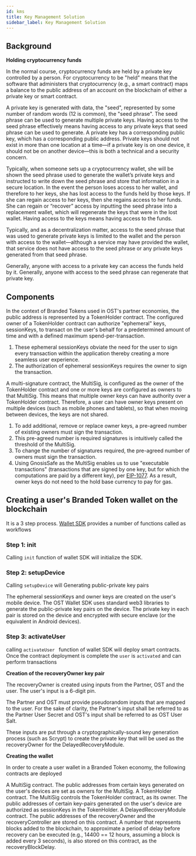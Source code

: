 ```yaml
---
id: kms
title: Key Management Solution
sidebar_label: Key Management Solution
---
```


## Background
**Holding cryptocurrency funds**

In the normal course, cryptocurrency funds are held by a private key controlled by a person. For cryptocurrency to be "held" means that the software that administers that cryptocurrency (e.g., a smart contract) maps a balance to the public address of an account on the blockchain of either a private key or smart contract.

A private key is generated with data, the "seed", represented by some number of random words (12 is common), the "seed phrase". The seed phrase can be used to generate multiple private keys. Having access to the seed phrase effectively means having access to any private keys that seed phrase can be used to generate. A private key has a corresponding public key, which has a corresponding public address. Private keys should not exist in more than one location at a time—if a private key is on one device, it should not be on another device—this is both a technical and a security concern.

Typically, when someone sets up a cryptocurrency wallet, she will be shown the seed phrase used to generate the wallet’s private keys and instructed to write down the seed phrase and store that information in a secure location. In the event the person loses access to her wallet, and therefore to her keys, she has lost access to the funds held by those keys. If she can regain access to her keys, then she regains access to her funds. She can regain or “recover” access by inputting the seed phrase into a replacement wallet, which will regenerate the keys that were in the lost wallet. Having access to the keys means having access to the funds.

Typically, and as a decentralization matter, access to the seed phrase that was used to generate private keys is limited to the wallet and the person with access to the wallet—although a service may have provided the wallet, that service does not have access to the seed phrase or any private keys generated from that seed phrase.

Generally, anyone with access to a private key can access the funds held by it. Generally, anyone with access to the seed phrase can regenerate that private key.

## Components
In the context of Branded Tokens used in OST's partner economies, the public address is represented by a TokenHolder contract. The configured owner of a TokenHolder contract can authorize "ephemeral" keys, sessionKeys, to transact on the user's behalf for a predetermined amount of time and with a defined maximum spend-per-transaction.

1. These ephemeral sessionKeys obviate the need for the user to sign every transaction within the application thereby creating a more seamless user experience. 
2. The authorization of ephemeral sessionKeys requires the owner to sign the transaction.

A multi-signature contract, the MultiSig, is configured as the owner of the TokenHolder contract and one or more keys are configured as owners to that MultiSig. This means that multiple owner keys can have authority over a TokenHolder contract.  Therefore, a user can have owner keys present on multiple devices (such as mobile phones and tablets), so that when moving between devices, the keys are not shared. 

1. To add additional, remove or replace owner keys, a pre-agreed number of existing owners must sign the transaction.
2. This pre-agreed number is required signatures is intuitively called the threshold of the MultiSig. 
3. To change the number of signatures required, the pre-agreed number of owners must sign the transaction.
4. Using GnosisSafe as the MultiSig enables us to use "executable transactions" (transactions that are signed by one key, but for which the computations are paid by a different key), per [EIP-1077](https://eips.ethereum.org/EIPS/eip-1077). As a result, owner keys do not need to the hold base currency to pay for gas. 


## Creating a user's Branded Token wallet on the blockchain 
It is a 3 step process. [Wallet SDK](/kit/docs/sdk/wallet_sdk/overview/) provides a number of functions called as workflows

### Step 1: init
Calling `init` function of wallet SDK will initialize the SDK.

### Step 2: setupDevice
Calling `setupDevice` will Generating public-private key pairs
 
The ephemeral sessionKeys and owner keys are created on the user's mobile device. The OST Wallet SDK uses standard web3 libraries to generate the public-private key pairs on the device. The private key in each pair is stored on the device and encrypted with secure enclave (or the equivalent in Android devices). 


### Step 3: activateUser
calling `activateUser ` function of wallet SDK will deploy smart contracts. Once the contract deployment is complete the `user` is `activated` and can perform transactions

**Creation of the recoveryOwner key pair**

The recoveryOwner is created using inputs from the Partner, OST and the user. The user's input is a 6-digit pin.

The Partner and OST must provide pseudorandom inputs that are mapped to the user. For the sake of clarity, the Partner's input shall be referred to as the Partner User Secret and OST's input shall be referred to as OST User Salt. 

These inputs are put through a cryptographically-sound key generation process (such as Scrypt) to create the private key that will be used as the recoveryOwner for the DelayedRecoveryModule.


**Creating the wallet**

In order to create a user wallet in a Branded Token economy, the following contracts are deployed

A MultiSig contract. The public addresses from certain keys generated on the user's devices are set as owners for the MultiSig.
A TokenHolder contract. The MultiSig controls the TokenHolder contract, as its owner. The public addresses of certain key-pairs generated on the user's device are authorized as sessionKeys in the TokenHolder.
A DelayedRecoveryModule contract. The public addresses of the recoveryOwner and the recoveryController are stored on this contract. A number that represents blocks added to the blockchain, to approximate a period of delay before recovery can be executed (e.g., 14400 == 12 hours, assuming a block is added every 3 seconds), is also stored on this contract, as the recoveryBlockDelay. 


